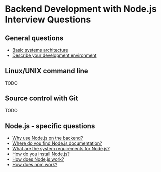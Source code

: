 # Backend Development with Node.js Interview Questions

## General questions

* [Basic systems architecture](./systems.md)
* [Describe your development environment](./devEnvironment.md)

## Linux/UNIX command line

TODO

## Source control with Git

TODO

## Node.js - specific questions

* [Why use Node.js on the backend?](./WhyNode.md)
* [Where do you find Node.js documentation?](./Documentation.md)
* [What are the system requirements for Node.js?](./SystemRequirements.md)
* [How do you install Node.js?](./Install.md)
* [How does Node.js work?](./HowItWorks.md)
* [How does npm work?](./npm.md)
